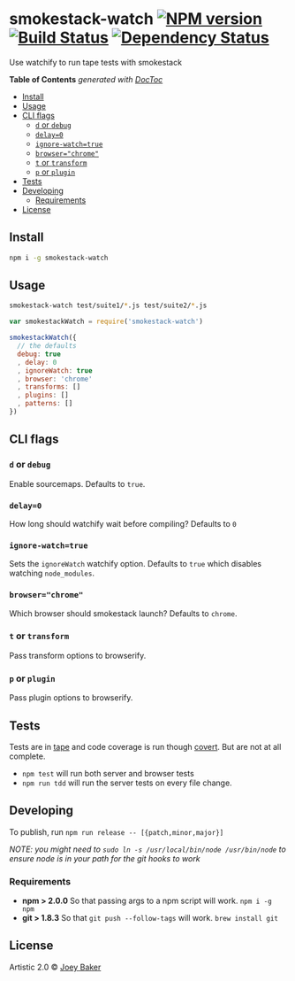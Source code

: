 # smokestack-watch [![NPM version][npm-image]][npm-url] [![Build Status][travis-image]][travis-url] [![Dependency Status][daviddm-url]][daviddm-image]

Use watchify to run tape tests with smokestack

<!-- START doctoc generated TOC please keep comment here to allow auto update -->
<!-- DON'T EDIT THIS SECTION, INSTEAD RE-RUN doctoc TO UPDATE -->
**Table of Contents**  *generated with [DocToc](http://doctoc.herokuapp.com/)*

- [Install](#install)
- [Usage](#usage)
- [CLI flags](#cli-flags)
  - [`d` or `debug`](#d-or-debug)
  - [`delay=0`](#delay=0)
  - [`ignore-watch=true`](#ignore-watch=true)
  - [`browser="chrome"`](#browser=chrome)
  - [`t` or `transform`](#t-or-transform)
  - [`p` or `plugin`](#p-or-plugin)
- [Tests](#tests)
- [Developing](#developing)
  - [Requirements](#requirements)
- [License](#license)

<!-- END doctoc generated TOC please keep comment here to allow auto update -->

## Install

```sh
npm i -g smokestack-watch
```


## Usage

```sh
smokestack-watch test/suite1/*.js test/suite2/*.js
```

```js
var smokestackWatch = require('smokestack-watch')

smokestackWatch({
  // the defaults
  debug: true
  , delay: 0
  , ignoreWatch: true
  , browser: 'chrome'
  , transforms: []
  , plugins: []
  , patterns: []
})
```

## CLI flags
### `d` or `debug`
Enable sourcemaps. Defaults to `true`.

### `delay=0`
How long should watchify wait before compiling? Defaults to `0`

### `ignore-watch=true`
Sets the `ignoreWatch` watchify option. Defaults to `true` which disables watching `node_modules`.

### `browser="chrome"`
Which browser should smokestack launch? Defaults to `chrome`.

### `t` or `transform`
Pass transform options to browserify.

### `p` or `plugin`
Pass plugin options to browserify.

## Tests
Tests are in [tape](https://github.com/substack/tape) and code coverage is run though [covert](https://github.com/substack/covert). But are not at all complete.

* `npm test` will run both server and browser tests
* `npm run tdd` will run the server tests on every file change.

## Developing
To publish, run `npm run release -- [{patch,minor,major}]`

_NOTE: you might need to `sudo ln -s /usr/local/bin/node /usr/bin/node` to ensure node is in your path for the git hooks to work_

### Requirements
* **npm > 2.0.0** So that passing args to a npm script will work. `npm i -g npm`
* **git > 1.8.3** So that `git push --follow-tags` will work. `brew install git`

## License

Artistic 2.0 © [Joey Baker](https://byjoeybaker.com)


[npm-url]: https://npmjs.org/package/smokestack-watch
[npm-image]: https://badge.fury.io/js/smokestack-watch.svg
[travis-url]: https://travis-ci.org/joeybaker/smokestack-watch
[travis-image]: https://travis-ci.org/joeybaker/smokestack-watch.svg?branch=master
[daviddm-url]: https://david-dm.org/joeybaker/smokestack-watch.svg?theme=shields.io
[daviddm-image]: https://david-dm.org/joeybaker/smokestack-watch
